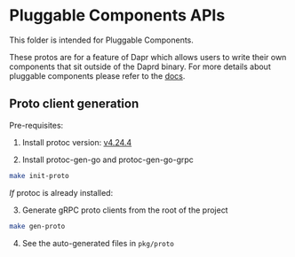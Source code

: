 # Pluggable Components APIs

This folder is intended for Pluggable Components. 

These protos are for a feature of Dapr which allows users to write their own components that sit outside of the Daprd binary. For more details about pluggable components please refer to the [docs](https://docs.dapr.io/developing-applications/develop-components/pluggable-components/develop-pluggable/).

## Proto client generation

Pre-requisites:
1. Install protoc version: [v4.24.4](https://github.com/protocolbuffers/protobuf/releases/tag/v4.24.4)

2. Install protoc-gen-go and protoc-gen-go-grpc

```bash
make init-proto
```

*If* protoc is already installed:

3. Generate gRPC proto clients from the root of the project

```bash
make gen-proto
```

4. See the auto-generated files in `pkg/proto`
